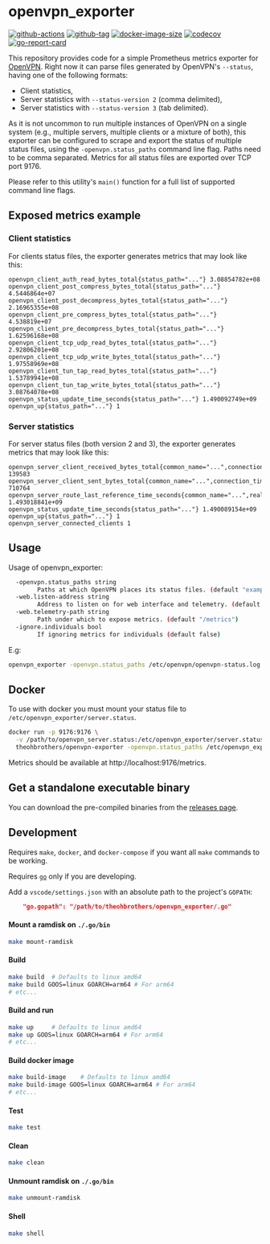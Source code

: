 # openvpn_exporter

[![github-actions](https://github.com/theohbrothers/openvpn_exporter/workflows/ci/badge.svg)](https://github.com/theohbrothers/openvpn_exporter/actions)
[![github-tag](https://img.shields.io/github/tag/theohbrothers/openvpn_exporter)](https://github.com/theohbrothers/openvpn_exporter/releases/)
[![docker-image-size](https://img.shields.io/docker/image-size/theohbrothers/openvpn_exporter/latest)](https://hub.docker.com/r/theohbrothers/openvpn_exporter)
[![codecov](https://codecov.io/gh/theohbrothers/openvpn_exporter/branch/master/graph/badge.svg)](https://codecov.io/gh/theohbrothers/openvpn_exporter)
[![go-report-card](https://goreportcard.com/badge/github.com/theohbrothers/openvpn_exporter)](https://goreportcard.com/report/github.com/theohbrothers/openvpn_exporter)

This repository provides code for a simple Prometheus metrics exporter
for [OpenVPN](https://openvpn.net/). Right now it can parse files
generated by OpenVPN's `--status`, having one of the following formats:

* Client statistics,
* Server statistics with `--status-version 2` (comma delimited),
* Server statistics with `--status-version 3` (tab delimited).

As it is not uncommon to run multiple instances of OpenVPN on a single
system (e.g., multiple servers, multiple clients or a mixture of both),
this exporter can be configured to scrape and export the status of
multiple status files, using the `-openvpn.status_paths` command line
flag. Paths need to be comma separated. Metrics for all status files are
exported over TCP port 9176.

Please refer to this utility's `main()` function for a full list of
supported command line flags.

## Exposed metrics example

### Client statistics

For clients status files, the exporter generates metrics that may look
like this:

```
openvpn_client_auth_read_bytes_total{status_path="..."} 3.08854782e+08
openvpn_client_post_compress_bytes_total{status_path="..."} 4.5446864e+07
openvpn_client_post_decompress_bytes_total{status_path="..."} 2.16965355e+08
openvpn_client_pre_compress_bytes_total{status_path="..."} 4.538819e+07
openvpn_client_pre_decompress_bytes_total{status_path="..."} 1.62596168e+08
openvpn_client_tcp_udp_read_bytes_total{status_path="..."} 2.92806201e+08
openvpn_client_tcp_udp_write_bytes_total{status_path="..."} 1.97558969e+08
openvpn_client_tun_tap_read_bytes_total{status_path="..."} 1.53789941e+08
openvpn_client_tun_tap_write_bytes_total{status_path="..."} 3.08764078e+08
openvpn_status_update_time_seconds{status_path="..."} 1.490092749e+09
openvpn_up{status_path="..."} 1
```

### Server statistics

For server status files (both version 2 and 3), the exporter generates
metrics that may look like this:

```
openvpn_server_client_received_bytes_total{common_name="...",connection_time="...",real_address="...",status_path="...",username="...",virtual_address="..."} 139583
openvpn_server_client_sent_bytes_total{common_name="...",connection_time="...",real_address="...",status_path="...",username="...",virtual_address="..."} 710764
openvpn_server_route_last_reference_time_seconds{common_name="...",real_address="...",status_path="...",virtual_address="..."} 1.493018841e+09
openvpn_status_update_time_seconds{status_path="..."} 1.490089154e+09
openvpn_up{status_path="..."} 1
openvpn_server_connected_clients 1
```

## Usage

Usage of openvpn_exporter:

```sh
  -openvpn.status_paths string
    	Paths at which OpenVPN places its status files. (default "examples/client.status,examples/server2.status,examples/server3.status")
  -web.listen-address string
    	Address to listen on for web interface and telemetry. (default ":9176")
  -web.telemetry-path string
    	Path under which to expose metrics. (default "/metrics")
  -ignore.individuals bool
        If ignoring metrics for individuals (default false)
```

E.g:

```sh
openvpn_exporter -openvpn.status_paths /etc/openvpn/openvpn-status.log
```

## Docker

To use with docker you must mount your status file to `/etc/openvpn_exporter/server.status`.

```sh
docker run -p 9176:9176 \
  -v /path/to/openvpn_server.status:/etc/openvpn_exporter/server.status \
  theohbrothers/openvpn-exporter -openvpn.status_paths /etc/openvpn_exporter/server.status
```

Metrics should be available at http://localhost:9176/metrics.

## Get a standalone executable binary

You can download the pre-compiled binaries from the
[releases page](https://github.com/theohbrothers/openvpn_exporter/releases).

## Development

Requires `make`, `docker`, and `docker-compose` if you want all `make` commands to be working.

Requires [`go`](https://golang.org/doc/install) only if you are developing.

Add a `vscode/settings.json` with an absolute path to the project's `GOPATH`:

```json
    "go.gopath": "/path/to/theohbrothers/openvpn_exporter/.go"

```

#### Mount a ramdisk on `./.go/bin`

```sh
make mount-ramdisk
```

#### Build

```sh
make build  # Defaults to linux amd64
make build GOOS=linux GOARCH=arm64 # For arm64
# etc...
```

#### Build and run

```sh
make up     # Defaults to linux amd64
make up GOOS=linux GOARCH=arm64 # For arm64
# etc...
```

#### Build docker image

```sh
make build-image    # Defaults to linux amd64
make build-image GOOS=linux GOARCH=arm64 # For arm64
# etc...
```

#### Test

```sh
make test
```

#### Clean

```sh
make clean
```

#### Unmount ramdisk on `./.go/bin`

```sh
make unmount-ramdisk
```

#### Shell

```sh
make shell
```
